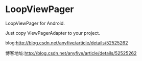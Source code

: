 # LoopViewPager
LoopViewPager for Android.

Just copy ViewPagerAdapter to your project.

blog:http://blog.csdn.net/anyfive/article/details/52525262 

博客地址:http://blog.csdn.net/anyfive/article/details/52525262
